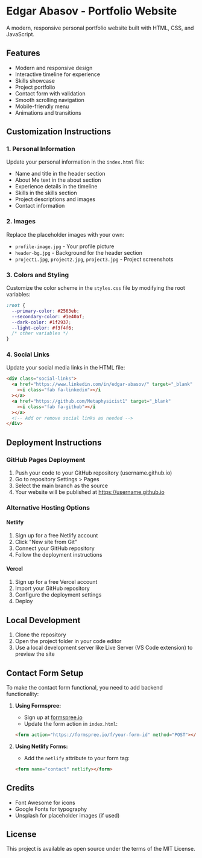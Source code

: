 # Edgar Abasov - Portfolio Website

A modern, responsive personal portfolio website built with HTML, CSS, and JavaScript.

## Features

- Modern and responsive design
- Interactive timeline for experience
- Skills showcase
- Project portfolio
- Contact form with validation
- Smooth scrolling navigation
- Mobile-friendly menu
- Animations and transitions

## Customization Instructions

### 1. Personal Information

Update your personal information in the `index.html` file:

- Name and title in the header section
- About Me text in the about section
- Experience details in the timeline
- Skills in the skills section
- Project descriptions and images
- Contact information

### 2. Images

Replace the placeholder images with your own:

- `profile-image.jpg` - Your profile picture
- `header-bg.jpg` - Background for the header section
- `project1.jpg`, `project2.jpg`, `project3.jpg` - Project screenshots

### 3. Colors and Styling

Customize the color scheme in the `styles.css` file by modifying the root variables:

```css
:root {
  --primary-color: #2563eb;
  --secondary-color: #1e40af;
  --dark-color: #1f2937;
  --light-color: #f3f4f6;
  /* other variables */
}
```

### 4. Social Links

Update your social media links in the HTML file:

```html
<div class="social-links">
  <a href="https://www.linkedin.com/in/edgar-abasov/" target="_blank"
    ><i class="fab fa-linkedin"></i
  ></a>
  <a href="https://github.com/Metaphysicist1" target="_blank"
    ><i class="fab fa-github"></i
  ></a>
  <!-- Add or remove social links as needed -->
</div>
```

## Deployment Instructions

### GitHub Pages Deployment

1. Push your code to your GitHub repository (username.github.io)
2. Go to repository Settings > Pages
3. Select the main branch as the source
4. Your website will be published at https://username.github.io

### Alternative Hosting Options

#### Netlify

1. Sign up for a free Netlify account
2. Click "New site from Git"
3. Connect your GitHub repository
4. Follow the deployment instructions

#### Vercel

1. Sign up for a free Vercel account
2. Import your GitHub repository
3. Configure the deployment settings
4. Deploy

## Local Development

1. Clone the repository
2. Open the project folder in your code editor
3. Use a local development server like Live Server (VS Code extension) to preview the site

## Contact Form Setup

To make the contact form functional, you need to add backend functionality:

1. **Using Formspree:**

   - Sign up at [formspree.io](https://formspree.io)
   - Update the form action in `index.html`:

   ```html
   <form action="https://formspree.io/f/your-form-id" method="POST"></form>
   ```

2. **Using Netlify Forms:**
   - Add the `netlify` attribute to your form tag:
   ```html
   <form name="contact" netlify></form>
   ```

## Credits

- Font Awesome for icons
- Google Fonts for typography
- Unsplash for placeholder images (if used)

## License

This project is available as open source under the terms of the MIT License.
